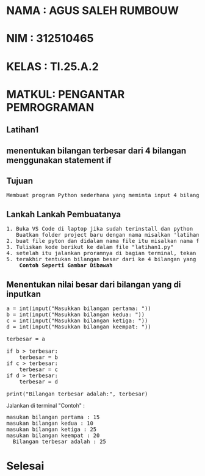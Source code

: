 # NAMA  : AGUS SALEH RUMBOUW
# NIM   : 312510465
# KELAS : TI.25.A.2
# MATKUL: PENGANTAR PEMROGRAMAN

## Latihan1
## menentukan bilangan terbesar dari 4 bilangan menggunakan statement if
## Tujuan
<pre>Membuat program Python sederhana yang meminta input 4 bilangan, kemudian menentukan bilangan yang paling besar menggunakan statement if.</pre>

## Lankah Lankah Pembuatanya
<pre>1. Buka VS Code di laptop jika sudah terinstall dan python 
   Buatkan folder project baru dengan nama misalkan 'latihan1.py'
2. buat file pyton dan didalam nama file itu misalkan nama filenya "latihan1.py"
3. Tuliskan kode berikut ke dalam file "latihan1.py"
4. setelah itu jalankan proramnya di bagian terminal, tekan titik tiga masuk ke terminal dan jalankan terminal baru.
5. terakhir tentukan bilangan besar dari ke 4 bilangan yang di masukan
   <b> Contoh Seperti Gambar Dibawah</b></pre>

## Menentukan nilai besar dari bilangan yang di inputkan

<pre>a = int(input("Masukkan bilangan pertama: "))
b = int(input("Masukkan bilangan kedua: "))
c = int(input("Masukkan bilangan ketiga: "))
d = int(input("Masukkan bilangan keempat: "))

terbesar = a

if b > terbesar:
    terbesar = b
if c > terbesar:
    terbesar = c
if d > terbesar:
    terbesar = d

print("Bilangan terbesar adalah:", terbesar)</pre>

Jalankan di terminal "Contoh" :
<pre>masukan bilangan pertama : 15
masukan bilangan kedua : 10
masukan bilangan ketiga : 25
masukan bilangan keempat : 20
  Bilangan terbesar adalah : 25</pre>
# Selesai